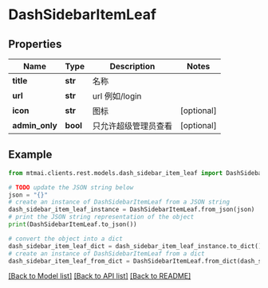 # DashSidebarItemLeaf


## Properties

Name | Type | Description | Notes
------------ | ------------- | ------------- | -------------
**title** | **str** | 名称 | 
**url** | **str** | url 例如/login | 
**icon** | **str** | 图标 | [optional] 
**admin_only** | **bool** | 只允许超级管理员查看 | [optional] 

## Example

```python
from mtmai.clients.rest.models.dash_sidebar_item_leaf import DashSidebarItemLeaf

# TODO update the JSON string below
json = "{}"
# create an instance of DashSidebarItemLeaf from a JSON string
dash_sidebar_item_leaf_instance = DashSidebarItemLeaf.from_json(json)
# print the JSON string representation of the object
print(DashSidebarItemLeaf.to_json())

# convert the object into a dict
dash_sidebar_item_leaf_dict = dash_sidebar_item_leaf_instance.to_dict()
# create an instance of DashSidebarItemLeaf from a dict
dash_sidebar_item_leaf_from_dict = DashSidebarItemLeaf.from_dict(dash_sidebar_item_leaf_dict)
```
[[Back to Model list]](../README.md#documentation-for-models) [[Back to API list]](../README.md#documentation-for-api-endpoints) [[Back to README]](../README.md)



